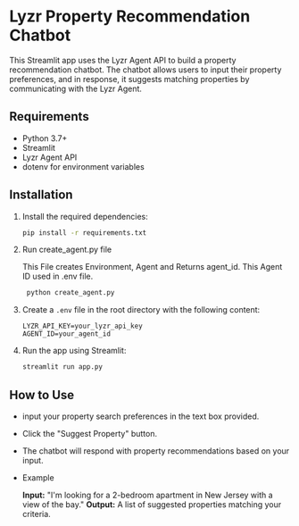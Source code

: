 # Lyzr Property Recommendation Chatbot

This Streamlit app uses the Lyzr Agent API to build a property recommendation chatbot. The chatbot allows users to input their property preferences, and in response, it suggests matching properties by communicating with the Lyzr Agent.

## Requirements

- Python 3.7+
- Streamlit
- Lyzr Agent API
- dotenv for environment variables

## Installation

1. Install the required dependencies:

    ```bash
    pip install -r requirements.txt
    ```
   
2. Run create_agent.py file

   This File creates Environment, Agent and Returns agent_id. This Agent ID used in .env file.  

   ```bash
    python create_agent.py
    ```

3. Create a `.env` file in the root directory with the following content:

    ```
    LYZR_API_KEY=your_lyzr_api_key
    AGENT_ID=your_agent_id
    ```

4. Run the app using Streamlit:

    ```bash
    streamlit run app.py
    ```

## How to Use

- input your property search preferences in the text box provided.
- Click the "Suggest Property" button.
- The chatbot will respond with property recommendations based on your input.
- Example

    **Input:** "I'm looking for a 2-bedroom apartment in New Jersey with a view of the bay."
    **Output:** A list of suggested properties matching your criteria.
